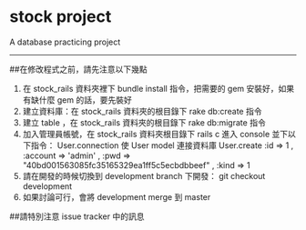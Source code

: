 stock project
=============

A database practicing project

---
##在修改程式之前，請先注意以下幾點


1. 在 stock_rails 資料夾裡下 bundle install 指令，把需要的 gem 安裝好，如果有缺什麼 gem 的話，要先裝好
2. 建立資料庫：在 stock_rails 資料夾的根目錄下 rake db:create 指令
3. 建立 table ，在 stock_rails 資料夾的根目錄下 rake db:migrate 指令
4. 加入管理員帳號，在 stock_rails 資料夾根目錄下 rails c 進入 console 並下以下指令： User.connection 使 User model 連接資料庫
   User.create :id => 1 , :account => 'admin' , :pwd => "40bd001563085fc35165329ea1ff5c5ecbdbbeef" , :kind => 1
5. 請在開發的時候切換到 development branch 下開發： git checkout development
6. 如果討論可行，會將 development merge 到 master


##請特別注意 issue tracker 中的訊息
